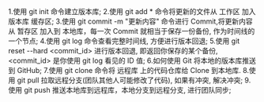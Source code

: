1.使用 git init 命令建立版本库;
2.使用 git add * 命令将更新的文件从 工作区 加入版本库 缓存区;
3.使用 git commit -m "更新内容" 命令进行 Commit,将更新内容从 暂存区 加入到 本地库，每一次 Commit 就相当于保存一份备份, 作为时间线的一个节点;
4.使用 git log 命令查看完整时间线, 方便进行版本回退;
5.使用 git reset --hard <commit_id> 进行版本回退, 即返回你保存的某个备份, <commit_id> 是你使用 git log 看见的 ID 值;
6.如何使用 Git 将本地的版本库推送到 GitHub;
7.使用 git clone <url> 命令将 远程库 上的代码仓库给 Clone 到本地库.
8.使用 git pull 拉取远程分支(团队其他人可能修改了代码), 如果有冲突, 解决冲突;
9.使用 git push 推送本地库到远程库，本地分支到远程分支, 进行团队同步;
